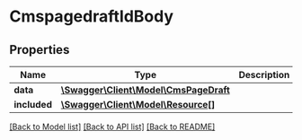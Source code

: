 # CmspagedraftIdBody

## Properties
Name | Type | Description | Notes
------------ | ------------- | ------------- | -------------
**data** | [**\Swagger\Client\Model\CmsPageDraft**](CmsPageDraft.md) |  | [optional] 
**included** | [**\Swagger\Client\Model\Resource[]**](Resource.md) |  | [optional] 

[[Back to Model list]](../../README.md#documentation-for-models) [[Back to API list]](../../README.md#documentation-for-api-endpoints) [[Back to README]](../../README.md)

